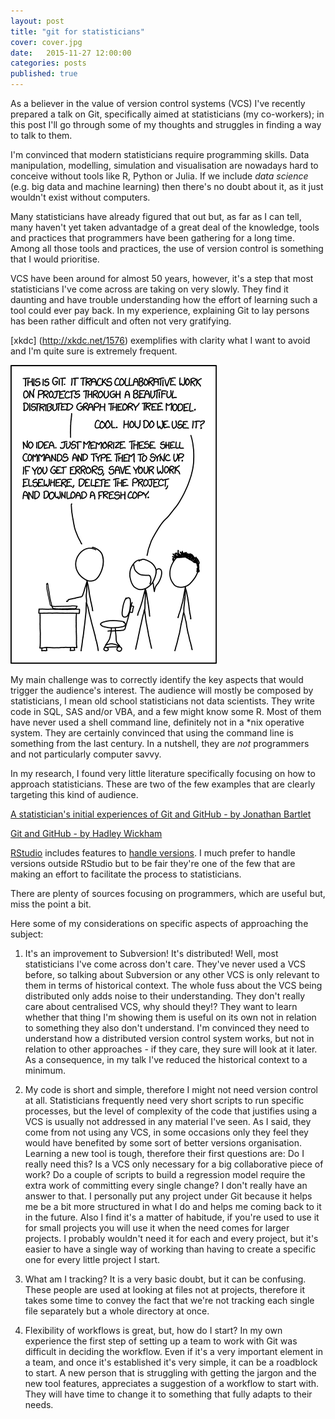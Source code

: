 ```yaml
---
layout: post
title: "git for statisticians"
cover: cover.jpg
date:   2015-11-27 12:00:00
categories: posts
published: true
---
```

As a believer in the value of version control systems (VCS) I've recently prepared a talk on Git, specifically aimed at statisticians (my co-workers); in this post I'll go through some of my thoughts and struggles in finding a way to talk to them. 

I'm convinced that modern statisticians require programming skills. Data manipulation, modelling, simulation and visualisation are nowadays hard to conceive without tools like R, Python or Julia. If we include _data science_ (e.g. big data and machine learning) then there's no doubt about it, as it just wouldn't exist without computers.

Many statisticians have already figured that out but, as far as I can tell, many haven't yet taken advantadge of a great deal of the knowledge, tools and practices that programmers have been gathering for a long time. Among all those tools and practices, the use of version control is something that I would prioritise.

VCS have been around for almost 50 years, however, it's a step that most statisticians I've come across are taking on very slowly. They find it daunting and have trouble understanding how the effort of learning such a tool could ever pay back. In my experience, explaining Git to lay persons has been rather difficult and often not very gratifying.

[xkdc] (http://xkdc.net/1576) exemplifies with clarity what I want to avoid and I'm quite sure is extremely frequent.

![imatge](/images/git.png)

My main challenge was to correctly identify the key aspects that would trigger the audience's interest. The audience will mostly be composed by statisticians, I mean old school statisticians not data scientists. They write code in SQL, SAS and/or VBA, and a few might know some R. Most of them have never used a shell command line, definitely not in a \*nix operative system. They are certainly convinced that using the command line is something from the last century. In a nutshell, they are _not_ programmers and not particularly computer savvy.

In my research, I found very little literature specifically focusing on how to approach statisticians. These are two of the few examples that are clearly targeting this kind of audience.

[A statistician's initial experiences of Git and GitHub - by Jonathan Bartlet](http://thestatsgeek.com/2015/05/16/a-statisticians-initial-experiences-of-gitgithub/)

[Git and GitHub - by Hadley Wickham](http://r-pkgs.had.co.nz/git.html)

[RStudio](https://www.rstudio.com/) includes features to [handle versions](https://www.rstudio.com/resources/webinars/collaboration-and-time-travel-version-control-with-git-github-and-rstudio/). I much prefer to handle versions outside RStudio but to be fair they're one of the few that are making an effort to facilitate the process to statisticians.

There are plenty of sources focusing on programmers, which are useful but, miss the point a bit.

Here some of  my considerations on specific aspects of approaching the subject:

1. It's an improvement to Subversion! It's distributed! Well, most statisticians I've come across don't care. They've never used a VCS before, so talking about Subversion or any other VCS is only relevant to them in terms of historical context. The whole fuss about the VCS being distributed only adds noise to their understanding. They don't really care about centralised VCS, why should they!? They want to learn whether that thing I'm showing them is useful on its own not in relation to something they also don't understand. I'm convinced they need to understand how a distributed version control system works, but not in relation to other approaches - if they care, they sure will look at it later. As a consequence, in my talk I've reduced the historical context to a minimum.

2. My code is short and simple, therefore I might not need version control at all. 
Statisticians frequently need very short scripts to run specific processes, but the level of complexity of the code that justifies using a VCS is usually not addressed in any material I've seen.
 As I said, they come from not using any VCS, in some occasions only they feel they would have benefited by some sort of better versions organisation. Learning a new tool is tough, therefore their first questions are: Do I really need this? Is a VCS only necessary for a big collaborative piece of work? Do a couple of scripts to build a regression model require the extra work of committing every single change? I don't really have an answer to that. I personally put any project under Git because it helps me be a bit more structured in what I do and helps me coming back to it in the future. Also I find it's a matter of habitude, if you're used to use it for small projects you will use it when the need comes for larger projects. I probably wouldn't need it for each and every project, but it's easier to have a single way of working than having to create a specific one for every little project I start.

3. What am I tracking? It is a very basic doubt, but it can be confusing. These people are used at looking at files not at projects, therefore it takes some time to convey the fact that we're not tracking each single file separately but a whole directory at once.

4. Flexibility of workflows is great, but, how do I start? In my own experience the first step of setting up a team to work with Git was difficult in deciding the workflow. Even if it's a very important element in a team, and once it's established it's very simple, it can be a roadblock to start. A new person that is struggling with getting the jargon and the new tool features, appreciates a suggestion of a workflow to start with. They will have time to change it to something that fully adapts to their needs.



